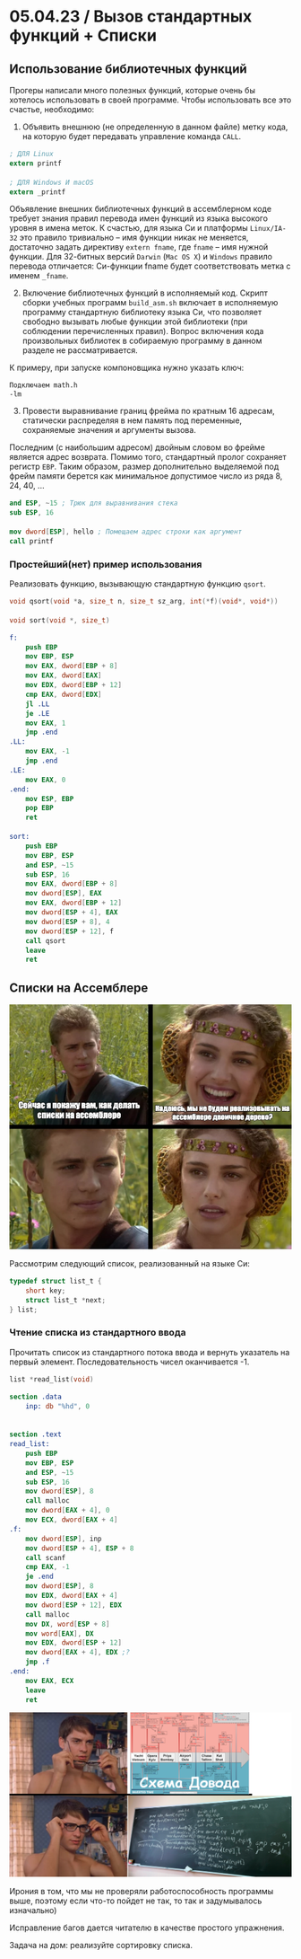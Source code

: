 # 05.04.23 / Вызов стандартных функций + Списки
## Использование библиотечных функций
Прогеры написали много полезных функций, которые очень бы хотелось использовать в своей программе. 
Чтобы использовать все это счастье, необходимо:
1. Объявить внешнюю (не определенную в данном файле) метку кода, на которую будет передавать управление команда `CALL`.
```nasm
; ДЛЯ Linux
extern printf

; ДЛЯ Windows И macOS
extern _printf
```
Объявление внешних библиотечных функций в ассемблерном коде требует знания правил перевода имен функций из языка высокого уровня в имена меток. К счастью, для языка Си и платформы `Linux/IA-32` это правило тривиально – имя функции никак не меняется, достаточно задать директиву `extern fname`, где `fname` – имя нужной функции. Для 32-битных версий `Darwin` (`Mac OS X`) и `Windows` правило перевода отличается: Си-функции fname будет соответствовать метка с именем `_fname`.

2. Включение библиотечных функций в исполняемый код. Скрипт сборки учебных программ `build_asm.sh` включает в исполняемую программу стандартную библиотеку языка Си, что позволяет свободно вызывать любые функции этой библиотеки (при соблюдении перечисленных правил). Вопрос включения кода произвольных библиотек в собираемую программу в данном разделе не рассматривается.

К примеру, при запуске компоновщика нужно указать ключ:
```
Подключаем math.h
-lm 
```

3. Провести выравнивание границ фрейма по кратным 16 адресам, статически распределяя в нем память под переменные, сохраняемые значения и аргументы вызова.

Последним (с наибольшим адресом) двойным словом во фрейме является адрес возврата. Помимо того, стандартный пролог сохраняет регистр `EBP`. Таким образом, размер дополнительно выделяемой под фрейм памяти берется как минимальное допустимое число из ряда 8, 24, 40, ...

```nasm
and ESP, ~15 ; Трюк для выравнивания стека
sub ESP, 16

mov dword[ESP], hello ; Помещаем адрес строки как аргумент
call printf
```

### Простейший(нет) пример использования
Реализовать функцию, вызывающую стандартную функцию `qsort`.
```c
void qsort(void *a, size_t n, size_t sz_arg, int(*f)(void*, void*))

void sort(void *, size_t)
```

```nasm
f:
    push EBP
    mov EBP, ESP
    mov EAX, dword[EBP + 8]
    mov EAX, dword[EAX]
    mov EDX, dword[EBP + 12]
    cmp EAX, dword[EDX]
    jl .LL
    je .LE
    mov EAX, 1
    jmp .end
.LL:
    mov EAX, -1
    jmp .end
.LE:
    mov EAX, 0
.end:
    mov ESP, EBP
    pop EBP
    ret

sort:
    push EBP
    mov EBP, ESP
    and ESP, ~15
    sub ESP, 16
    mov EAX, dword[EBP + 8]
    mov dword[ESP], EAX
    mov EAX, dword[EBP + 12]
    mov dword[ESP + 4], EAX
    mov dword[ESP + 8], 4
    mov dword[ESP + 12], f
    call qsort
    leave 
    ret
```

## Списки на Ассемблере
![Что нас ждет](src/list_and_tree_meme.jpg "Что нас ждет")

Рассмотрим следующий список, реализованный на языке Си:
```c
typedef struct list_t {
    short key;
    struct list_t *next;
} list;
```

### Чтение списка из стандартного ввода
Прочитать список из стандартного потока ввода и вернуть указатель на первый элемент. Последовательность чисел оканчивается -1.
```c
list *read_list(void)
```

```nasm
section .data
    inp: db "%hd", 0


section .text
read_list:
    push EBP
    mov EBP, ESP
    and ESP, ~15
    sub ESP, 16
    mov dword[ESP], 8
    call malloc
    mov dword[EAX + 4], 0
    mov ECX, dword[EAX + 4]
.f:
    mov dword[ESP], inp
    mov dword[ESP + 4], ESP + 8
    call scanf
    cmp EAX, -1
    je .end
    mov dword[ESP], 8
    mov EDX, dword[EAX + 4]
    mov dword[ESP + 12], EDX
    call malloc
    mov DX, word[ESP + 8]
    mov word[EAX], DX
    mov EDX, dword[ESP + 12]
    mov dword[EAX + 4], EDX ;?
    jmp .f
.end:
    mov EAX, ECX
    leave
    ret
```

![Кто ходит на пары, тот поймет](src/tenet_scheme_meme.png "Кто ходит на пары, тот поймет")

Ирония в том, что мы не проверяли работоспособность программы выше, поэтому если что-то пойдет не так, то так и задумывалось изначально)

Исправление багов дается читателю в качестве простого упражнения.

Задача на дом: реализуйте сортировку списка.

